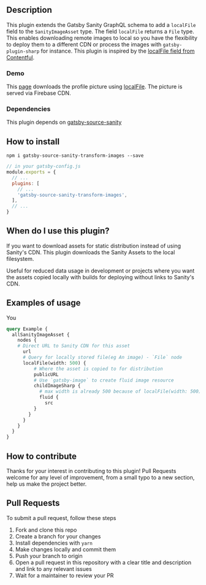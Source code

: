 ## Description

This plugin extends the Gatsby Sanity GraphQL schema to add a `localFile` field to the `SanityImageAsset` type. The field `localFile` returns a `File` type. This enables downloading remote images to local so you have the flexibility to deploy them to a different CDN or process the images with `gatsby-plugin-sharp` for instance. This plugin is inspired by the [localFile field from Contentful](https://github.com/gatsbyjs/gatsby/tree/master/packages/gatsby-source-contentful#download-assets-for-static-distribution).

### Demo

This [page](https://reactgraphql.academy/team/will-voelcker/) downloads the profile picture using [localFile](https://github.com/reactgraphqlacademy/reactgraphqlacademy/blob/master/src/templates/team-member.js#L210). The picture is served via Firebase CDN.

### Dependencies

This plugin depends on [gatsby-source-sanity](https://github.com/sanity-io/gatsby-source-sanity)

## How to install

```npm i gatsby-source-sanity-transform-images --save```

```js
// in your gatsby-config.js
module.exports = {
  // ...
  plugins: [
    // ...
    'gatsby-source-sanity-transform-images',
  ],
  // ...
}

```

## When do I use this plugin?

If you want to download assets for static distribution instead of using Sanity's CDN. This plugin downloads the Sanity Assets to the local filesystem.

Useful for reduced data usage in development or projects where you want the assets copied locally with builds for deploying without links to Sanity's CDN.

## Examples of usage

You 

```GraphQL
query Example {
  allSanityImageAsset {
    nodes {
    # Direct URL to Sanity CDN for this asset
      url
      # Query for locally stored file(eg An image) - `File` node
      localFile(width: 500) {
          # Where the asset is copied to for distribution
          publicURL
          # Use `gatsby-image` to create fluid image resource
          childImageSharp {
            # max width is already 500 because of localFile(width: 500) 
            fluid {
              src
          }
        }
      }
    }
  }
}
```

## How to contribute

Thanks for your interest in contributing to this plugin! Pull Requests welcome for any level of improvement, from a small typo to a new section, help us make the project better.

## Pull Requests

To submit a pull request, follow these steps

1. Fork and clone this repo
2. Create a branch for your changes
3. Install dependencies with `yarn`
4. Make changes locally and commit them
5. Push your branch to origin
6. Open a pull request in this repository with a clear title and description and link to any relevant issues
7.  Wait for a maintainer to review your PR
